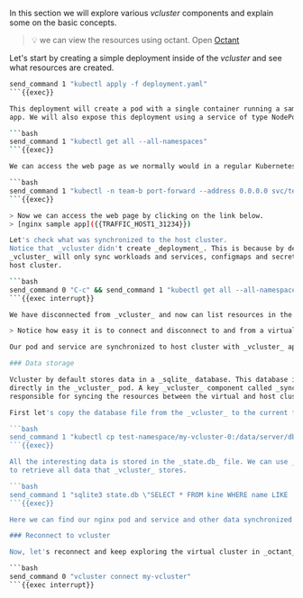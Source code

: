 In this section we will explore various _vcluster_ components and explain some
on the basic concepts.

> 💡 we can view the resources using octant. Open
> [Octant]({{TRAFFIC_HOST1_7777}})

Let's start by creating a simple deployment inside of the _vcluster_ and see
what resources are created.

```bash
send_command 1 "kubectl apply -f deployment.yaml"
```{{exec}}

This deployment will create a pod with a single container running a sample web
app. We will also expose this deployment using a service of type NodePort.

```bash
send_command 1 "kubectl get all --all-namespaces"
```{{exec}}

We can access the web page as we normally would in a regular Kubernetes cluster.

```bash
send_command 1 "kubectl -n team-b port-forward --address 0.0.0.0 svc/test-service 31234:80 > /dev/null &"
```{{exec}}

> Now we can access the web page by clicking on the link below.
> [nginx sample app]({{TRAFFIC_HOST1_31234}})

Let's check what was synchronized to the host cluster.
Notice that _vcluster didn't create _deployment_. This is because by default
_vcluster_ will only sync workloads and services, configmaps and secrets to the
host cluster.

```bash
send_command 0 "C-c" && send_command 1 "kubectl get all --all-namespaces"
```{{exec interrupt}}

We have disconnected from _vcluster_ and now can list resources in the host cluster.

> Notice how easy it is to connect and disconnect to and from a virtual cluster

Our pod and service are synchronized to host cluster with _vcluster_ applying naming convention to avoid name collisions.

### Data storage

Vcluster by default stores data in a _sqlite_ database. This database is stored
directly in the _vcluster_ pod. A key _vcluster_ component called _syncer_ is
responsible for syncing the resources between the virtual and host clusters.

First let's copy the database file from the _vcluster_ to the current folder.

```bash
send_command 1 "kubectl cp test-namespace/my-vcluster-0:/data/server/db/state.db ./state.db -c syncer "
```{{exec}}

All the interesting data is stored in the _state.db_ file. We can use _sqlite3_
to retrieve all data that _vcluster_ stores.

```bash
send_command 1 "sqlite3 state.db \"SELECT * FROM kine WHERE name LIKE '%nginx%';\""
```{{exec}}

Here we can find our nginx pod and service and other data synchronized by _vcluster_.

### Reconnect to vcluster

Now, let's reconnect and keep exploring the virtual cluster in _octant_

```bash
send_command 0 "vcluster connect my-vcluster"
```{{exec interrupt}}


